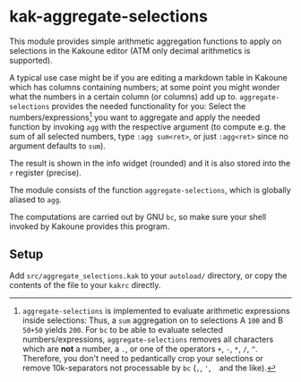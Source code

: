 # kak-aggregate-selections

This module provides simple arithmetic aggregation functions to apply
on selections in the Kakoune editor (ATM only decimal arithmetics is
supported).

A typical use case might be if you are editing a markdown table in
Kakoune which has columns containing numbers; at some point you might
wonder what the numbers in a certain column (or columns) add up to.
`aggregate-selections` provides the needed functionality for you:
Select the numbers/expressions[^1] you want to aggregate and apply the
needed function by invoking `agg` with the respective argument (to
compute e.g. the sum of all selected numbers, type `:agg sum<ret>`,
or just `:agg<ret>` since no argument defaults to `sum`).

The result is shown in the info widget (rounded) and it is also stored
into the `r` register (precise).

The module consists of the function `aggregate-selections`, which is
globally aliased to `agg`.

The computations are carried out by GNU `bc`, so make sure your shell
invoked by Kakoune provides this program.


## Setup

Add `src/aggregate_selections.kak` to your `autoload/` directory, or
copy the contents of the file to your `kakrc` directly.


[^1]: `aggregate-selections` is implemented to evaluate arithmetic
expressions inside selections: Thus, a `sum` aggregation on to
selections A `100` and B `50+50` yields `200`. For `bc` to be able
to evaluate selected numbers/expressions, `aggregate-selections`
removes all characters which are **not** a number, a `.`, or one
of the operators `+`, `-`, `*`, `/`, `^`. Therefore, you don't
need to pedantically crop your selections or remove 10k-separators
not processable by `bc` (`,`, `'`, ` ` and the like).

